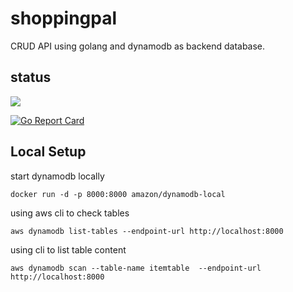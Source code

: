 # shoppingpal

CRUD API using golang and dynamodb as backend database.

## status

![](https://github.com/amila-ku/shoppingpal/workflows/Go/badge.svg)

[![Go Report Card](https://goreportcard.com/badge/github.com/amila-ku/shoppingpal)](https://goreportcard.com/report/github.com/amila-ku/shoppingpal)


## Local Setup


start dynamodb locally

```
docker run -d -p 8000:8000 amazon/dynamodb-local

```

using aws cli to check tables

```
aws dynamodb list-tables --endpoint-url http://localhost:8000

```

using cli to list table content

```
aws dynamodb scan --table-name itemtable  --endpoint-url http://localhost:8000

```
